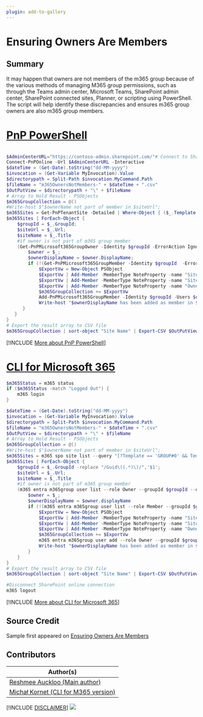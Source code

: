 ```yaml
---
plugin: add-to-gallery
---
```


# Ensuring Owners Are Members

## Summary

It may happen that owners are not members of the m365 group because of the various methods of managing M365 group permissions, such as through the Teams admin center, Microsoft Teams, SharePoint admin center, SharePoint connected sites, Planner, or scripting using PowerShell. The script will help identify these discrepancies and ensures m365 group owners are also m365 group members.

# [PnP PowerShell](#tab/pnpps)

```powershell

$AdminCenterURL="https://contoso-admin.sharepoint.com/"# Connect to SharePoint Online admin center
Connect-PnPOnline -Url $AdminCenterURL -Interactive
$dateTime = (Get-Date).toString("dd-MM-yyyy")
$invocation = (Get-Variable MyInvocation).Value
$directorypath = Split-Path $invocation.MyCommand.Path
$fileName = "m365OwnersNotMembers-" + $dateTime + ".csv"
$OutPutView = $directorypath + "\" + $fileName
# Array to Hold Result - PSObjects
$m365GroupCollection = @()
#Write-host $"$ownerName not part of member in $siteUrl";
$m365Sites = Get-PnPTenantSite -Detailed | Where-Object { ($_.Template -eq 'GROUP#0') -and $_.Template -ne 'RedirectSite#0' }
$m365Sites | ForEach-Object {   
    $groupId = $_.GroupId;
    $siteUrl = $_.Url;
    $siteName = $_.Title
    #if owner is not part of m365 group member
    (Get-PnPMicrosoft365GroupOwner -Identity $groupId -ErrorAction Ignore) | foreach-object {
        $owner = $_;
        $ownerDisplayName = $owner.DisplayName;
        if (!(Get-PnPMicrosoft365GroupMember -Identity $groupId  -ErrorAction Ignore | Where-Object { $_.DisplayName -eq $owner.DisplayName })) {
            $ExportVw = New-Object PSObject
            $ExportVw | Add-Member -MemberType NoteProperty -name "Site Name" -value $siteName
            $ExportVw | Add-Member -MemberType NoteProperty -name "Site URL" -value $siteUrl
            $ExportVw | Add-Member -MemberType NoteProperty -name "Owner Name" -value $owner.DisplayName
            $m365GroupCollection += $ExportVw
            Add-PnPMicrosoft365GroupMember -Identity $groupId -Users $owner.Email
            Write-host "$ownerDisplayName has been added as member in $siteUrl";
      }
   }
}
# Export the result array to CSV file
$m365GroupCollection | sort-object "Site Name" | Export-CSV $OutPutView -Force -NoTypeInformation
```

[!INCLUDE [More about PnP PowerShell](../../docfx/includes/MORE-PNPPS.md)]

# [CLI for Microsoft 365](#tab/cli-m365-ps)

```powershell
$m365Status = m365 status
if ($m365Status -match "Logged Out") {
    m365 login
}

$dateTime = (Get-Date).toString("dd-MM-yyyy")
$invocation = (Get-Variable MyInvocation).Value
$directorypath = Split-Path $invocation.MyCommand.Path
$fileName = "m365OwnersNotMembers-" + $dateTime + ".csv"
$OutPutView = $directorypath + "\" + $fileName
# Array to Hold Result - PSObjects
$m365GroupCollection = @()
#Write-host $"$ownerName not part of member in $siteUrl";
$m365Sites = m365 spo site list --query "[?Template == 'GROUP#0' && Template != 'RedirectSite#0'].{GroupId:GroupId, Url:Url, Title:Title}" --output json | ConvertFrom-Json
$m365Sites | ForEach-Object {   
    $groupId = $_.GroupId -replace "/Guid\((.*)\)/",'$1';
    $siteUrl = $_.Url;
    $siteName = $_.Title
    #if owner is not part of m365 group member
    (m365 entra m365group user list --role Owner --groupId $groupId --output json | ConvertFrom-Json) | foreach-object {
        $owner = $_;
        $ownerDisplayName = $owner.displayName
        if (!(m365 entra m365group user list --role Member --groupId $groupId --query "[?displayName == '$ownerDisplayName']" --output json | ConvertFrom-Json)) {
            $ExportVw = New-Object PSObject
            $ExportVw | Add-Member -MemberType NoteProperty -name "Site Name" -value $siteName
            $ExportVw | Add-Member -MemberType NoteProperty -name "Site URL" -value $siteUrl
            $ExportVw | Add-Member -MemberType NoteProperty -name "Owner Name" -value $ownerDisplayName
            $m365GroupCollection += $ExportVw
            m365 entra m365group user add --role Owner --groupId $groupId --userName $owner.userPrincipalName
            Write-host "$ownerDisplayName has been added as member in $siteUrl";
        }
    }
}
# Export the result array to CSV file
$m365GroupCollection | sort-object "Site Name" | Export-CSV $OutPutView -Force -NoTypeInformation

#Disconnect SharePoint online connection
m365 logout
```

[!INCLUDE [More about CLI for Microsoft 365](../../docfx/includes/MORE-CLIM365.md)]

## Source Credit

Sample first appeared on [Ensuring Owners Are Members](https://reshmeeauckloo.com/posts/powershell_ensureownersaremembersm365group/)

## Contributors

| Author(s)                                 |
| ----------------------------------------- |
| [Reshmee Auckloo (Main author)](https://github.com/reshmee011) |
| [Michał Kornet (CLI for M365 version)](https://github.com/mkm17) |


[!INCLUDE [DISCLAIMER](../../docfx/includes/DISCLAIMER.md)]
<img src="https://m365-visitor-stats.azurewebsites.net/script-samples/scripts/aad-delete-m365-groups-and-sharepoint-sites" aria-hidden="true" />
